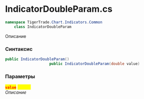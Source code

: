 
# IndicatorDoubleParam.cs
```csharp
namespace TigerTrade.Chart.Indicators.Common  
    class IndicatorDoubleParam
```

Описание

### Синтаксис
```csharp
public IndicatorDoubleParam()
                    public IndicatorDoubleParam(double value)
```

### Параметры  
<mark style="color:red;">**`value`**</mark> <mark style="color:yellow;">`double`</mark>  
 *Описание*  
  

                    
                    